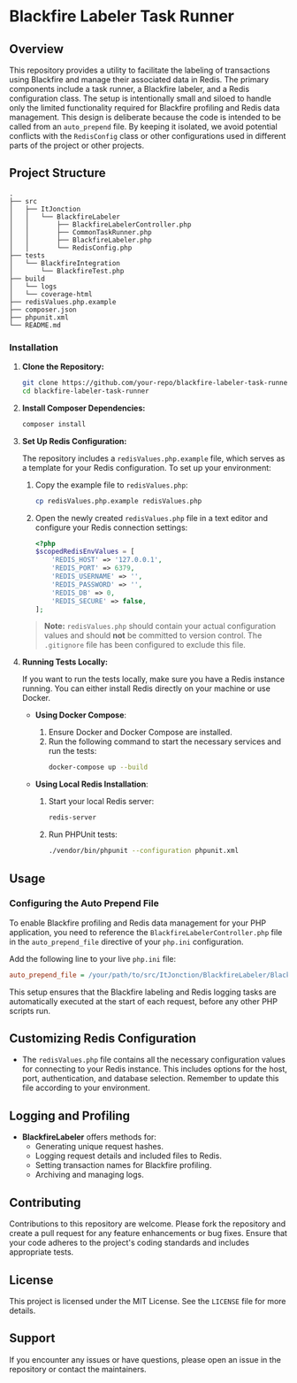 # Blackfire Labeler Task Runner

## Overview

This repository provides a utility to facilitate the labeling of transactions using Blackfire and manage their associated data in Redis. The primary components include a task runner, a Blackfire labeler, and a Redis configuration class. The setup is intentionally small and siloed to handle only the limited functionality required for Blackfire profiling and Redis data management. This design is deliberate because the code is intended to be called from an `auto_prepend` file. By keeping it isolated, we avoid potential conflicts with the `RedisConfig` class or other configurations used in different parts of the project or other projects.

## Project Structure

```plaintext
.
├── src
│   ├── ItJonction
│   │   └── BlackfireLabeler
│   │       ├── BlackfireLabelerController.php
│   │       ├── CommonTaskRunner.php
│   │       ├── BlackfireLabeler.php
│   │       └── RedisConfig.php
├── tests
│   └── BlackfireIntegration
│       └── BlackfireTest.php
├── build
│   └── logs
│   └── coverage-html
├── redisValues.php.example
├── composer.json
├── phpunit.xml
└── README.md
```

### Installation

1. **Clone the Repository:**

   ```bash
   git clone https://github.com/your-repo/blackfire-labeler-task-runner.git
   cd blackfire-labeler-task-runner
   ```

2. **Install Composer Dependencies:**

   ```bash
   composer install
   ```

3. **Set Up Redis Configuration:**

   The repository includes a `redisValues.php.example` file, which serves as a template for your Redis configuration. To set up your environment:

   1. Copy the example file to `redisValues.php`:

      ```bash
      cp redisValues.php.example redisValues.php
      ```

   2. Open the newly created `redisValues.php` file in a text editor and configure your Redis connection settings:

      ```php
      <?php
      $scopedRedisEnvValues = [
          'REDIS_HOST' => '127.0.0.1',
          'REDIS_PORT' => 6379,
          'REDIS_USERNAME' => '',
          'REDIS_PASSWORD' => '',
          'REDIS_DB' => 0,
          'REDIS_SECURE' => false,
      ];
      ```

   > **Note:** `redisValues.php` should contain your actual configuration values and should **not** be committed to version control. The `.gitignore` file has been configured to exclude this file.

4. **Running Tests Locally:**

   If you want to run the tests locally, make sure you have a Redis instance running. You can either install Redis directly on your machine or use Docker.

   - **Using Docker Compose**:
     1. Ensure Docker and Docker Compose are installed.
     2. Run the following command to start the necessary services and run the tests:
        ```bash
        docker-compose up --build
        ```

   - **Using Local Redis Installation**:
     1. Start your local Redis server:
        ```bash
        redis-server
        ```
     2. Run PHPUnit tests:
        ```bash
        ./vendor/bin/phpunit --configuration phpunit.xml
        ```

## Usage

### Configuring the Auto Prepend File

To enable Blackfire profiling and Redis data management for your PHP application, you need to reference the `BlackfireLabelerController.php` file in the `auto_prepend_file` directive of your `php.ini` configuration.

Add the following line to your live `php.ini` file:

```ini
auto_prepend_file = /your/path/to/src/ItJonction/BlackfireLabeler/BlackfireLabelerController.php
```

This setup ensures that the Blackfire labeling and Redis logging tasks are automatically executed at the start of each request, before any other PHP scripts run.

## Customizing Redis Configuration

- The `redisValues.php` file contains all the necessary configuration values for connecting to your Redis instance. This includes options for the host, port, authentication, and database selection. Remember to update this file according to your environment.

## Logging and Profiling

- **BlackfireLabeler** offers methods for:
  - Generating unique request hashes.
  - Logging request details and included files to Redis.
  - Setting transaction names for Blackfire profiling.
  - Archiving and managing logs.

## Contributing

Contributions to this repository are welcome. Please fork the repository and create a pull request for any feature enhancements or bug fixes. Ensure that your code adheres to the project's coding standards and includes appropriate tests.

## License

This project is licensed under the MIT License. See the `LICENSE` file for more details.

## Support

If you encounter any issues or have questions, please open an issue in the repository or contact the maintainers.
